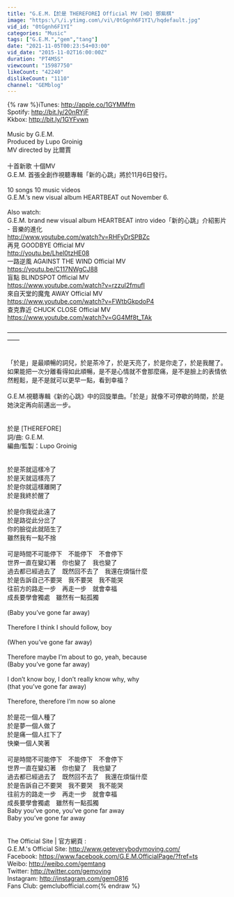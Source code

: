 ```yaml
---
title: "G.E.M.【於是 THEREFORE】Official MV [HD] 鄧紫棋"
image: "https:\/\/i.ytimg.com\/vi\/0tGgnh6F1YI\/hqdefault.jpg"
vid_id: "0tGgnh6F1YI"
categories: "Music"
tags: ["G.E.M.","gem","tang"]
date: "2021-11-05T00:23:54+03:00"
vid_date: "2015-11-02T16:00:00Z"
duration: "PT4M5S"
viewcount: "15987750"
likeCount: "42240"
dislikeCount: "1110"
channel: "GEMblog"
---
```

{% raw %}iTunes: <a rel="nofollow" target="blank" href="http://apple.co/1GYMMfm">http://apple.co/1GYMMfm</a><br />Spotify: <a rel="nofollow" target="blank" href="http://bit.ly/20nRYjF">http://bit.ly/20nRYjF</a><br />Kkbox: <a rel="nofollow" target="blank" href="http://bit.ly/1GYFvwn">http://bit.ly/1GYFvwn</a><br /><br />Music by G.E.M. <br />Produced by Lupo Groinig<br />MV directed by 比爾賈<br /><br />十首新歌  十個MV<br />G.E.M. 首張全創作視聽專輯「新的心跳」將於11月6日發行。<br /><br />10 songs 10 music videos<br />G.E.M.’s new visual album HEARTBEAT out November 6.<br /><br />Also watch:  <br />G.E.M. brand new visual album HEARTBEAT intro video「新的心跳」介紹影片 - 音樂的進化 <br /><a rel="nofollow" target="blank" href="http://www.youtube.com/watch?v=RHFyDrSPBZc">http://www.youtube.com/watch?v=RHFyDrSPBZc</a><br />再見 GOODBYE Official MV<br /><a rel="nofollow" target="blank" href="http://youtu.be/Lhel0tzHE08‎">http://youtu.be/Lhel0tzHE08‎</a><br />一路逆風 AGAINST THE WIND Official MV <br /><a rel="nofollow" target="blank" href="https://youtu.be/C117NWgCJ88">https://youtu.be/C117NWgCJ88</a><br />盲點 BLINDSPOT Official MV <br /><a rel="nofollow" target="blank" href="https://www.youtube.com/watch?v=rzzul2fmufI">https://www.youtube.com/watch?v=rzzul2fmufI</a><br />來自天堂的魔鬼 AWAY Official MV<br /><a rel="nofollow" target="blank" href="https://www.youtube.com/watch?v=FWtbGkpdoP4">https://www.youtube.com/watch?v=FWtbGkpdoP4</a><br />查克靠近 CHUCK CLOSE Official MV<br /><a rel="nofollow" target="blank" href="https://www.youtube.com/watch?v=GG4Mf8t_TAk">https://www.youtube.com/watch?v=GG4Mf8t_TAk</a><br /><br />——————————————————————————————————————<br /><br /><br />「於是」是最順暢的詞兒，於是茶冷了，於是天亮了，於是你走了，於是我醒了。如果能把一次分離看得如此順暢，是不是心情就不會那麼痛，是不是臉上的表情依然輕鬆，是不是就可以更早一點，看到幸福？<br /><br />G.E.M.視聽專輯《新的心跳》中的回旋單曲。「於是」就像不可停歇的時間，於是她決定再向前邁出一步。<br /><br /><br />於是 [THEREFORE] <br />詞/曲: G.E.M. <br />編曲/監製：Lupo Groinig<br /><br /><br />於是茶就這樣冷了<br />於是天就這樣亮了 <br />於是你就這樣離開了 <br />於是我終於醒了 <br /><br />於是你我從此遠了 <br />於是路從此分岔了 <br />你的臉從此就陌生了 <br />雖然我有一點不捨 <br /><br />可是時間不可能停下　不能停下　不會停下 <br />世界一直在變幻著　你也變了　我也變了 <br />過去都已經過去了　既然回不去了　我還在煩惱什麼 <br />於是告訴自己不要哭　我不要哭　我不能哭 <br />往前方的路走一步　再走一步　就會幸福 <br />成長要學會獨處　雖然有一點孤獨 <br /><br />(Baby you’ve gone far away)<br /><br />Therefore I think I should follow, boy<br /><br />(When you’ve gone far away)<br /><br />Therefore maybe I’m about to go, yeah, because <br />(Baby you’ve gone far away)<br /><br />I don’t know boy, I don’t really know why, why<br />(that you’ve gone far away)<br /><br />Therefore, therefore I’m now so alone <br /><br />於是花一個人種了 <br />於是夢一個人做了 <br />於是痛一個人扛下了 <br />快樂一個人笑著 <br /><br />可是時間不可能停下　不能停下　不會停下 <br />世界一直在變幻著　你也變了　我也變了 <br />過去都已經過去了　既然回不去了　我還在煩惱什麼 <br />於是告訴自己不要哭　我不要哭　我不能哭 <br />往前方的路走一步　再走一步　就會幸福 <br />成長要學會獨處　雖然有一點孤獨 <br />Baby you’ve gone, you’ve gone far away<br />Baby you’ve gone far away<br /><br /><br />The Official Site | 官方網頁 : <br />G.E.M.'s Official Site: <a rel="nofollow" target="blank" href="http://www.geteverybodymoving.com/">http://www.geteverybodymoving.com/</a><br />Facebook: <a rel="nofollow" target="blank" href="https://www.facebook.com/G.E.M.OfficialPage/?fref=ts">https://www.facebook.com/G.E.M.OfficialPage/?fref=ts</a><br />Weibo: <a rel="nofollow" target="blank" href="http://weibo.com/gemtang">http://weibo.com/gemtang</a><br />Twitter: <a rel="nofollow" target="blank" href="http://twitter.com/gemoving">http://twitter.com/gemoving</a><br />Instagram: <a rel="nofollow" target="blank" href="http://instagram.com/gem0816">http://instagram.com/gem0816</a><br />Fans Club: gemclubofficial.com{% endraw %}
